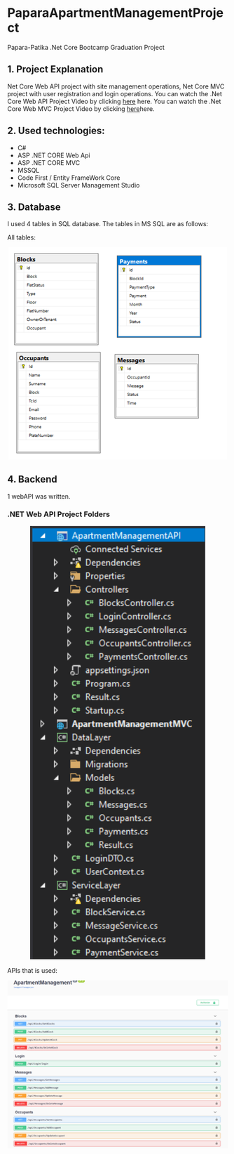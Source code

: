# PaparaApartmentManagementProject
Papara-Patika .Net Core Bootcamp Graduation Project

## 1. Project Explanation
Net Core Web API project with site management operations, Net Core MVC project with user registration and login operations.
You can watch the .Net Core Web API Project Video by clicking [here](https://www.loom.com/share/83f5170ca6f343efafd63d887979d31e) here.
You can watch the .Net Core Web MVC Project Video by clicking [here](https://www.loom.com/share/539626de2aa7472bbbbae5ecb6bdd116 )here.

## 2. Used technologies:
- C#
- ASP .NET CORE Web Api
- ASP .NET CORE MVC
- MSSQL
- Code First / Entity FrameWork Core
- Microsoft SQL Server Management Studio

## 3. Database
I used 4 tables in SQL database. The tables in MS SQL are as follows:

All tables:
<p align="center">
  <img src="https://github.com/senacaprazli/PaparaApartmentManagementProject/blob/main/Screenshots/db.png" width="500px" />
</p>

## 4. Backend
1 webAPI was written. 

###  .NET Web API Project Folders

<p align="center">
  <img src="https://github.com/senacaprazli/PaparaApartmentManagementProject/blob/main/Screenshots/api.png" width="400px" />
</p>

APIs that is used:

<p align="center">
  <img src="https://github.com/senacaprazli/PaparaApartmentManagementProject/blob/main/Screenshots/swagger.png" width="1000px" />
</p>

